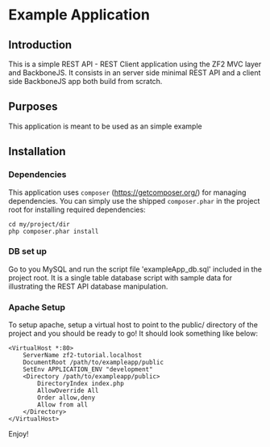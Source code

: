 Example Application
===================

Introduction
------------
This is a simple REST API - REST Client application using the ZF2 MVC layer and BackboneJS.
It consists in an server side minimal REST API and a client side BackboneJS app both
build from scratch.

Purposes
--------
This application is meant to be used as an simple example


Installation
------------

### Dependencies

This application uses `composer` (https://getcomposer.org/) for managing dependencies.
You can simply use the shipped `composer.phar` in the project root for installing
required dependencies:

    cd my/project/dir
    php composer.phar install


### DB set up

Go to you MySQL and run the script file 'exampleApp_db.sql' included in the project root.
It is a single table database script with sample data for illustrating the REST API
database manipulation.

### Apache Setup

To setup apache, setup a virtual host to point to the public/ directory of the
project and you should be ready to go! It should look something like below:

    <VirtualHost *:80>
        ServerName zf2-tutorial.localhost
        DocumentRoot /path/to/exampleapp/public
        SetEnv APPLICATION_ENV "development"
        <Directory /path/to/exampleapp/public>
            DirectoryIndex index.php
            AllowOverride All
            Order allow,deny
            Allow from all
        </Directory>
    </VirtualHost>


Enjoy!